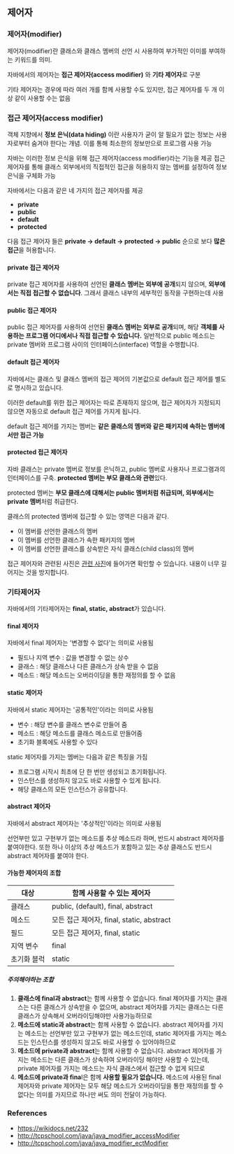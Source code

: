 ## 제어자

### 제어자(modifier)

제어자(modifier)란 클래스와 클래스 멤버의 선언 시 사용하여 부가적인 이미를 부여하는 키워드를 의미.

자바에서의 제어자는 **접근 제어자(access modifier)** 와 **기타 제어자**로 구분

기타 제어자는 경우에 따라 여러 개를 함께 사용할 수도 있지만, 접근 제어자를 두 개 이상 같이 사용할 수는 없음

### 접근 제어자(access modifier)

객체 지향에서 **정보 은닉(data hiding)** 이란 사용자가 굳이 알 필요가 없는 정보는 사용자로부터 숨겨야 한다는 개념. 이를 통해 최소한의 정보만으로 프로그램 사용 가능

자바는 이러한 정보 은식을 위해 접근 제어자(access modifier)라는 기능을 제공
접근 제어자를 통해 클래스 외부에서의 직접적인 접근을 허용하지 않는 멤버를 설정하여 정보 은닉을 구체화 가능

자바에서는 다음과 같은 네 가지의 접근 제어자를 제공

* **private**
* **public**
* **default**
* **protected**

다음 접근 제어자 들은 **private -> default -> protected -> public** 순으로 보다 **많은 접근**을 허용합니다.

#### private 접근 제어자

private 접근 제어자를 사용하여 선언된 **클래스 멤버는 외부에 공개**되지 않으며, **외부에서는 직접 접근할 수 없습니다**. 그래서 클래스 내부의 세부적인 동작을 구현하는데 사용

#### public 접근 제어자

public  접근 제어자를 사용하여 선언된 **클래스 멤버는 외부로 공개**되며, 해당 **객체를 사용하는 프로그램 어디에서나 직접 접근할 수 있습니다.** 일반적으로 public 메소드는 private 멤버와 프로그램 사이의 인터페이스(interface) 역할을 수행합니다.

#### default 접근 제어자

자바에서는 클래스 및 클래스 멤버의 접근 제어의 기본값으로 default 접근 제어를 별도로 명시하고 있습니다.

이러한 default를 위한 접근 제어자는 따로 존재하지 않으며, 접근 제어자가 지정되지 않으면 자동으로 default 접근 제어를 가지게 됩니다.

default 접근 제어를 가지는 멤버는 **같은 클래스의 멤버와 같은 패키지에 속하는 멤버에서만 접근 가능**

#### protected 접근 제어자

자바 클래스는 private 멤버로 정보를 은닉하고, public 멤버로 사용자나 프로그램과의 인터페이스를 구축. **protected 멤버는 부모 클래스와 관련**있다.

protected 멤버는 **부모 클래스에 대해서는 public 멤버처럼 취급되며, 외부에서는 private 멤버**처럼 취급한다.

클래스의 protected 멤버에 접근할 수 있는 영역은 다음과 같다.

* 이 멤버를 선언한 클래스의 멤버
* 이 멤버를 선언한 클래스가 속한 패키지의 멤버
* 이 멤버를 선언한 클래스를 상속받은 자식 클래스(child class)의 멤버

접근 제어자와 관련된 사진은 [관련 사진](http://tcpschool.com/java/java_modifier_accessModifier)에 들어가면 확인할 수 있습니다. 내용이 너무 길어지는 것을 방지합니다.



### 기타제어자

자바에서의 기타제어자는 **final, static, abstract**가 있습니다.

#### final 제어자

자바에서 final 제어자는 '변경할 수 없다'는 의미로 사용됨

* 필드나 지역 변수 : 값을 변경할 수 없는 상수
* 클래스 : 해당 클래스나 다른 클래스가 상속 받을 수 없음
* 메소드 : 해당 메소드는 오버라이딩을 통한 재정의를 할 수 없음

#### static 제어자

자바에서 static 제어자는 '공통적인'이라는 의미로 사용됨

* 변수 : 해당 변수를 클래스 변수로 만들어 줌
* 메소드 : 해당 메소드를 클래스 메소드로 만들어줌
* 초기화 블록에도 사용할 수 있다

static 제어자를 가지는 멤버는 다음과 같은 특징을 가짐

* 프로그램 시작시 최초에 단 한 번만 생성되고 초기화됩니다.
* 인스턴스를 생성하지 않고도 바로 사용할 수 있게 됩니다.
* 해당 클래스의 모든 인스턴스가 공유합니다.

#### abstract 제어자

자바에서 abstract 제어자는 '추상적인'이라는 의미로 사용됨

선언부만 있고 구현부가 없는 메소드를 추상 메소드라 하며, 반드시 abstract 제어자를 붙여야한다. 또한 하나 이상의 추상 메소드가 포함하고 있는 추상 클래스도 반드시 abstract 제어자를 붙여야 한다.

#### 가능한 제어자의 조합

| 대상        | 함께 사용할 수 있는 제어자                |
| ----------- | ----------------------------------------- |
| 클래스      | public, (default), final, abstract        |
| 메소드      | 모든 접근 제어자, final, static, abstract |
| 필드        | 모든 접근 제어자, final, static           |
| 지역 변수   | final                                     |
| 초기화 블럭 | static                                    |

##### 주의해야하는 조합

1. **클래스에 final과 abstract**는 함께 사용할 수 없습니다.
   final 제어자를 가지는 클래스는 다른 클래스가 상속받을 수 없으며, abstract 제어자를 가지는 클래스는 다른 클래스가 상속해서 오버라이딩해야만 사용가능하므로
2. **메소드에 static과 abstract**는 함께 사용할 수 없습니다.
   abstract 제어자를 가지는 메소드는 선언부만 있고 구현부가 없는 메소드인데, static 제어자를 가지는 메소드는 인스턴스를 생성하지 않고도 바로 사용할 수 있어야하므로
3. **메소드에 private과 abstract**는 함께 사용할 수 없습니다.
   abstract 제어자를 가지는 메소드는 다른 클래스가 상속하여 오버라이딩 해야만 사용할 수 있는데, private 제어자를 가지는 메소드는 자식 클래스에서 접근할 수 없게 되므로
4. **메소드에 private과 fina**l은 함께 **사용할 필요가 없습니다.**
   메소드에 사용된 final 제어자와 private 제어자는 모두 해당 메소드가 오버라이딩을 통한 재정의를 할 수 없다는 의미를 가지므로 하나만 써도 의미 전달이 가능하다.



### References

* https://wikidocs.net/232
* http://tcpschool.com/java/java_modifier_accessModifier
* http://tcpschool.com/java/java_modifier_ectModifier

